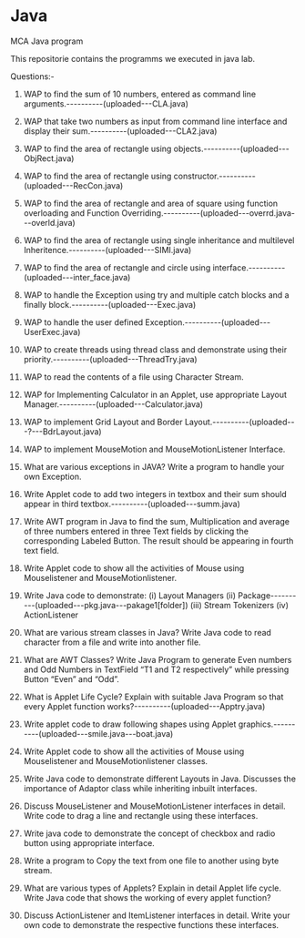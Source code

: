 # Java
MCA Java program

This repositorie contains the programms we executed in java lab.

Questions:-

1. WAP to find the sum of 10 numbers, entered as command line arguments.----------(uploaded---CLA.java)

2. WAP that take two numbers as input from command line interface and display their sum.----------(uploaded---CLA2.java)

3. WAP to find the area of rectangle using objects.----------(uploaded---ObjRect.java)

4. WAP to find the area of rectangle using constructor.----------(uploaded---RecCon.java)

5. WAP to find the area of rectangle and area of square using function overloading and Function Overriding.----------(uploaded---overrd.java---overld.java)

6. WAP to find the area of rectangle using single inheritance and multilevel Inheritence.----------(uploaded---SIMI.java)

7. WAP to find the area of rectangle and circle using interface.----------(uploaded---inter_face.java)

8. WAP to handle the Exception using try and multiple catch blocks and a finally block.----------(uploaded---Exec.java)

9. WAP to handle the user defined Exception.----------(uploaded---UserExec.java)

10. WAP to create threads using thread class and demonstrate using their priority.----------(uploaded---ThreadTry.java)

11. WAP to read the contents of a file using Character Stream.

12. WAP for Implementing Calculator in an Applet, use appropriate Layout Manager.----------(uploaded---Calculator.java)

13. WAP to implement Grid Layout and Border Layout.----------(uploaded---?---BdrLayout.java)

14. WAP to implement MouseMotion and MouseMotionListener Interface.

15. What are various exceptions in JAVA? Write a program to handle your own Exception.

16. Write Applet code to add two integers in textbox and their sum should appear in third textbox.----------(uploaded---summ.java)

17. Write AWT program in Java to find the sum, Multiplication and average of three numbers entered in three Text fields by clicking the corresponding Labeled Button.
    The result should be appearing in fourth text field.

18. Write Applet code to show all the activities of Mouse using Mouselistener and MouseMotionlistener.

19. Write Java code to demonstrate:
    (i) Layout Managers
    (ii) Package----------(uploaded---pkg.java---pakage1[folder])
    (iii) Stream Tokenizers 
    (iv) ActionListener

20. What are various stream classes in Java? Write Java code to read character from a file and write into another file.

21. What are AWT Classes? Write Java Program to generate Even numbers and Odd Numbers in TextField “T1 and T2 respectively” while pressing Button “Even” and “Odd”.

22. What is Applet Life Cycle? Explain with suitable Java Program so that every Applet function works?----------(uploaded---Apptry.java)
    
23. Write applet code to draw following shapes using Applet graphics.----------(uploaded---smile.java---boat.java)

24. Write Applet code to show all the activities of Mouse using Mouselistener and MouseMotionlistener classes.

25. Write Java code to demonstrate different Layouts in Java. Discusses the importance of Adaptor class while inheriting inbuilt interfaces. 

26. Discuss MouseListener and MouseMotionListener interfaces in detail. Write code to drag a line and rectangle using these interfaces.

27. Write java code to demonstrate the concept of checkbox and radio button using appropriate interface.

28. Write a program to Copy the text from one file to another using byte stream.

29. What are various types of Applets? Explain in detail Applet life cycle. Write Java code that shows the working of every applet function?

30. Discuss ActionListener and ItemListener interfaces in detail. Write your own code to demonstrate the respective functions these interfaces.
